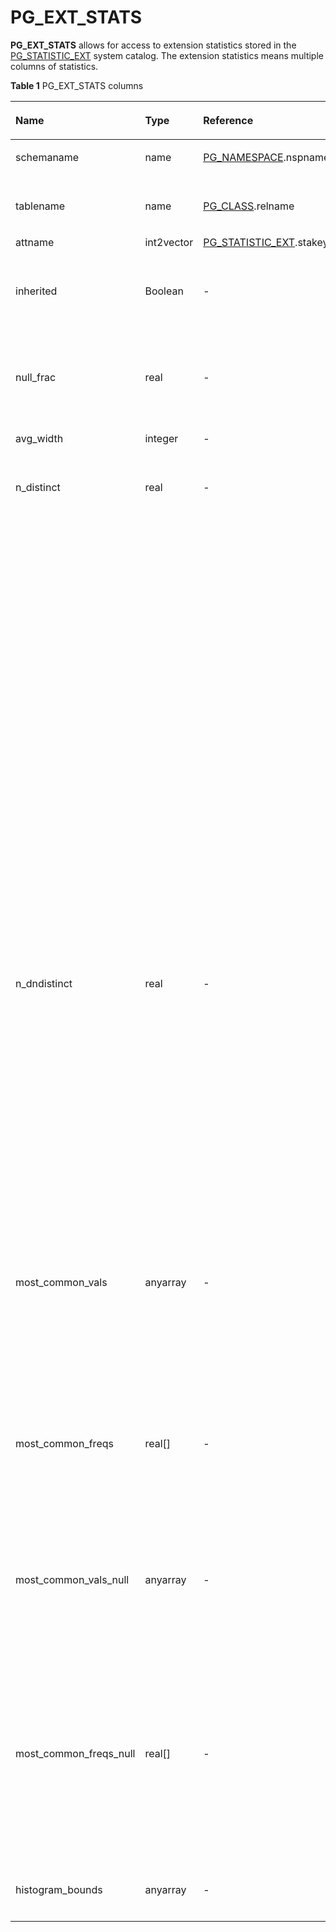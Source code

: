 # PG\_EXT\_STATS<a name="EN-US_TOPIC_0289900237"></a>

**PG\_EXT\_STATS**  allows for access to extension statistics stored in the  [PG\_STATISTIC\_EXT](pg_statistic_ext.md)  system catalog. The extension statistics means multiple columns of statistics.

**Table  1**  PG\_EXT\_STATS columns

<a name="en-us_topic_0283137332_en-us_topic_0237122416_en-us_topic_0059779067_t5d5cf251c5ab4fd69c54b9737cc9b030"></a>
<table><thead align="left"><tr id="en-us_topic_0283137332_en-us_topic_0237122416_en-us_topic_0059779067_r4e5c02c069264be58cd013193b3e0cb8"><th class="cellrowborder" valign="top" width="18.490000000000002%" id="mcps1.2.5.1.1"><p id="en-us_topic_0283137332_en-us_topic_0237122416_en-us_topic_0059779067_a4a453bd5a14947d9803dfbed96da4356"><a name="en-us_topic_0283137332_en-us_topic_0237122416_en-us_topic_0059779067_a4a453bd5a14947d9803dfbed96da4356"></a><a name="en-us_topic_0283137332_en-us_topic_0237122416_en-us_topic_0059779067_a4a453bd5a14947d9803dfbed96da4356"></a>Name</p>
</th>
<th class="cellrowborder" valign="top" width="14.790000000000001%" id="mcps1.2.5.1.2"><p id="en-us_topic_0283137332_en-us_topic_0237122416_en-us_topic_0059779067_a165b2f4b5683447587f566bb6dd4a8f3"><a name="en-us_topic_0283137332_en-us_topic_0237122416_en-us_topic_0059779067_a165b2f4b5683447587f566bb6dd4a8f3"></a><a name="en-us_topic_0283137332_en-us_topic_0237122416_en-us_topic_0059779067_a165b2f4b5683447587f566bb6dd4a8f3"></a>Type</p>
</th>
<th class="cellrowborder" valign="top" width="23.880000000000003%" id="mcps1.2.5.1.3"><p id="en-us_topic_0283137332_en-us_topic_0237122416_en-us_topic_0059779067_a155dbebcca584f60bcf330b83865c3c2"><a name="en-us_topic_0283137332_en-us_topic_0237122416_en-us_topic_0059779067_a155dbebcca584f60bcf330b83865c3c2"></a><a name="en-us_topic_0283137332_en-us_topic_0237122416_en-us_topic_0059779067_a155dbebcca584f60bcf330b83865c3c2"></a>Reference</p>
</th>
<th class="cellrowborder" valign="top" width="42.84%" id="mcps1.2.5.1.4"><p id="en-us_topic_0283137332_en-us_topic_0237122416_en-us_topic_0059779067_a29b0600283ee4756a41f1b98712adc86"><a name="en-us_topic_0283137332_en-us_topic_0237122416_en-us_topic_0059779067_a29b0600283ee4756a41f1b98712adc86"></a><a name="en-us_topic_0283137332_en-us_topic_0237122416_en-us_topic_0059779067_a29b0600283ee4756a41f1b98712adc86"></a>Description</p>
</th>
</tr>
</thead>
<tbody><tr id="en-us_topic_0283137332_en-us_topic_0237122416_en-us_topic_0059779067_rfa74629f73ce4845b3c16e3afb18a000"><td class="cellrowborder" valign="top" width="18.490000000000002%" headers="mcps1.2.5.1.1 "><p id="en-us_topic_0283137332_en-us_topic_0237122416_en-us_topic_0059779067_a10366331564c4167a6d2fc2950a48f44"><a name="en-us_topic_0283137332_en-us_topic_0237122416_en-us_topic_0059779067_a10366331564c4167a6d2fc2950a48f44"></a><a name="en-us_topic_0283137332_en-us_topic_0237122416_en-us_topic_0059779067_a10366331564c4167a6d2fc2950a48f44"></a>schemaname</p>
</td>
<td class="cellrowborder" valign="top" width="14.790000000000001%" headers="mcps1.2.5.1.2 "><p id="en-us_topic_0283137332_en-us_topic_0237122416_en-us_topic_0059779067_a71da762e7afb427aab48ab7244e632f8"><a name="en-us_topic_0283137332_en-us_topic_0237122416_en-us_topic_0059779067_a71da762e7afb427aab48ab7244e632f8"></a><a name="en-us_topic_0283137332_en-us_topic_0237122416_en-us_topic_0059779067_a71da762e7afb427aab48ab7244e632f8"></a>name</p>
</td>
<td class="cellrowborder" valign="top" width="23.880000000000003%" headers="mcps1.2.5.1.3 "><p id="en-us_topic_0283137332_en-us_topic_0237122416_en-us_topic_0059779067_ad90f239d72d147d08d6a46cd4ceef53b"><a name="en-us_topic_0283137332_en-us_topic_0237122416_en-us_topic_0059779067_ad90f239d72d147d08d6a46cd4ceef53b"></a><a name="en-us_topic_0283137332_en-us_topic_0237122416_en-us_topic_0059779067_ad90f239d72d147d08d6a46cd4ceef53b"></a><a href="pg_namespace.md">PG_NAMESPACE</a>.nspname</p>
</td>
<td class="cellrowborder" valign="top" width="42.84%" headers="mcps1.2.5.1.4 "><p id="en-us_topic_0283137332_en-us_topic_0237122416_en-us_topic_0059779067_a8c5116971c114a559e254fc74ce60537"><a name="en-us_topic_0283137332_en-us_topic_0237122416_en-us_topic_0059779067_a8c5116971c114a559e254fc74ce60537"></a><a name="en-us_topic_0283137332_en-us_topic_0237122416_en-us_topic_0059779067_a8c5116971c114a559e254fc74ce60537"></a>Name of the schema that contains a table</p>
</td>
</tr>
<tr id="en-us_topic_0283137332_en-us_topic_0237122416_en-us_topic_0059779067_rb929868c132f46ce8369a6340761442b"><td class="cellrowborder" valign="top" width="18.490000000000002%" headers="mcps1.2.5.1.1 "><p id="en-us_topic_0283137332_en-us_topic_0237122416_en-us_topic_0059779067_ae6d782adf5bd44af8fb0d2e06feb01f7"><a name="en-us_topic_0283137332_en-us_topic_0237122416_en-us_topic_0059779067_ae6d782adf5bd44af8fb0d2e06feb01f7"></a><a name="en-us_topic_0283137332_en-us_topic_0237122416_en-us_topic_0059779067_ae6d782adf5bd44af8fb0d2e06feb01f7"></a>tablename</p>
</td>
<td class="cellrowborder" valign="top" width="14.790000000000001%" headers="mcps1.2.5.1.2 "><p id="en-us_topic_0283137332_en-us_topic_0237122416_en-us_topic_0059779067_acd0027bdcbe2426986975d6589b44650"><a name="en-us_topic_0283137332_en-us_topic_0237122416_en-us_topic_0059779067_acd0027bdcbe2426986975d6589b44650"></a><a name="en-us_topic_0283137332_en-us_topic_0237122416_en-us_topic_0059779067_acd0027bdcbe2426986975d6589b44650"></a>name</p>
</td>
<td class="cellrowborder" valign="top" width="23.880000000000003%" headers="mcps1.2.5.1.3 "><p id="en-us_topic_0283137332_en-us_topic_0237122416_en-us_topic_0059779067_a2b895cb023b4455e8a17c99644c8373d"><a name="en-us_topic_0283137332_en-us_topic_0237122416_en-us_topic_0059779067_a2b895cb023b4455e8a17c99644c8373d"></a><a name="en-us_topic_0283137332_en-us_topic_0237122416_en-us_topic_0059779067_a2b895cb023b4455e8a17c99644c8373d"></a><a href="pg_class.md">PG_CLASS</a>.relname</p>
</td>
<td class="cellrowborder" valign="top" width="42.84%" headers="mcps1.2.5.1.4 "><p id="en-us_topic_0283137332_en-us_topic_0237122416_en-us_topic_0059779067_af4a415c12d44402690d68730d71296e9"><a name="en-us_topic_0283137332_en-us_topic_0237122416_en-us_topic_0059779067_af4a415c12d44402690d68730d71296e9"></a><a name="en-us_topic_0283137332_en-us_topic_0237122416_en-us_topic_0059779067_af4a415c12d44402690d68730d71296e9"></a>Table name</p>
</td>
</tr>
<tr id="en-us_topic_0283137332_en-us_topic_0237122416_row18168535104419"><td class="cellrowborder" valign="top" width="18.490000000000002%" headers="mcps1.2.5.1.1 "><p id="en-us_topic_0283137332_en-us_topic_0237122416_p1116816355446"><a name="en-us_topic_0283137332_en-us_topic_0237122416_p1116816355446"></a><a name="en-us_topic_0283137332_en-us_topic_0237122416_p1116816355446"></a>attname</p>
</td>
<td class="cellrowborder" valign="top" width="14.790000000000001%" headers="mcps1.2.5.1.2 "><p id="en-us_topic_0283137332_en-us_topic_0237122416_p816833544417"><a name="en-us_topic_0283137332_en-us_topic_0237122416_p816833544417"></a><a name="en-us_topic_0283137332_en-us_topic_0237122416_p816833544417"></a>int2vector</p>
</td>
<td class="cellrowborder" valign="top" width="23.880000000000003%" headers="mcps1.2.5.1.3 "><p id="en-us_topic_0283137332_en-us_topic_0237122416_p171686353448"><a name="en-us_topic_0283137332_en-us_topic_0237122416_p171686353448"></a><a name="en-us_topic_0283137332_en-us_topic_0237122416_p171686353448"></a><a href="pg_statistic_ext.md">PG_STATISTIC_EXT</a>.stakey</p>
</td>
<td class="cellrowborder" valign="top" width="42.84%" headers="mcps1.2.5.1.4 "><p id="en-us_topic_0283137332_en-us_topic_0237122416_p18168203516448"><a name="en-us_topic_0283137332_en-us_topic_0237122416_p18168203516448"></a><a name="en-us_topic_0283137332_en-us_topic_0237122416_p18168203516448"></a>Columns to be combined for collecting statistics</p>
</td>
</tr>
<tr id="en-us_topic_0283137332_en-us_topic_0237122416_en-us_topic_0059779067_re77209b7e4744abfb683f8f23a6fd740"><td class="cellrowborder" valign="top" width="18.490000000000002%" headers="mcps1.2.5.1.1 "><p id="en-us_topic_0283137332_en-us_topic_0237122416_en-us_topic_0059779067_a382d2ff830d34b7a8c9984289062e6ab"><a name="en-us_topic_0283137332_en-us_topic_0237122416_en-us_topic_0059779067_a382d2ff830d34b7a8c9984289062e6ab"></a><a name="en-us_topic_0283137332_en-us_topic_0237122416_en-us_topic_0059779067_a382d2ff830d34b7a8c9984289062e6ab"></a>inherited</p>
</td>
<td class="cellrowborder" valign="top" width="14.790000000000001%" headers="mcps1.2.5.1.2 "><p id="en-us_topic_0283137332_en-us_topic_0237122416_en-us_topic_0059779067_ae010e8f82d4540dc9406b84cfca86836"><a name="en-us_topic_0283137332_en-us_topic_0237122416_en-us_topic_0059779067_ae010e8f82d4540dc9406b84cfca86836"></a><a name="en-us_topic_0283137332_en-us_topic_0237122416_en-us_topic_0059779067_ae010e8f82d4540dc9406b84cfca86836"></a><span id="en-us_topic_0283137332_en-us_topic_0237122416_text12386163552911"><a name="en-us_topic_0283137332_en-us_topic_0237122416_text12386163552911"></a><a name="en-us_topic_0283137332_en-us_topic_0237122416_text12386163552911"></a>Boolean</span></p>
</td>
<td class="cellrowborder" valign="top" width="23.880000000000003%" headers="mcps1.2.5.1.3 "><p id="en-us_topic_0283137332_en-us_topic_0237122416_en-us_topic_0059779067_a01c781bfc8b4430cba3562d22f9439f4"><a name="en-us_topic_0283137332_en-us_topic_0237122416_en-us_topic_0059779067_a01c781bfc8b4430cba3562d22f9439f4"></a><a name="en-us_topic_0283137332_en-us_topic_0237122416_en-us_topic_0059779067_a01c781bfc8b4430cba3562d22f9439f4"></a>-</p>
</td>
<td class="cellrowborder" valign="top" width="42.84%" headers="mcps1.2.5.1.4 "><p id="en-us_topic_0283137332_en-us_topic_0237122416_en-us_topic_0059779067_a6290d46208f34aeaac31eb514c26d045"><a name="en-us_topic_0283137332_en-us_topic_0237122416_en-us_topic_0059779067_a6290d46208f34aeaac31eb514c26d045"></a><a name="en-us_topic_0283137332_en-us_topic_0237122416_en-us_topic_0059779067_a6290d46208f34aeaac31eb514c26d045"></a>Includes inherited sub-columns if the value is <strong id="en-us_topic_0283137332_en-us_topic_0237122416_b46954401138"><a name="en-us_topic_0283137332_en-us_topic_0237122416_b46954401138"></a><a name="en-us_topic_0283137332_en-us_topic_0237122416_b46954401138"></a>true</strong>; otherwise, it indicates the column in a specified table.</p>
</td>
</tr>
<tr id="en-us_topic_0283137332_en-us_topic_0237122416_en-us_topic_0059779067_rebfb2d58e25a4a0c85f08c3385c420d2"><td class="cellrowborder" valign="top" width="18.490000000000002%" headers="mcps1.2.5.1.1 "><p id="en-us_topic_0283137332_en-us_topic_0237122416_en-us_topic_0059779067_a04c57e5ea7e745a0a5ecd1f9fb3a881d"><a name="en-us_topic_0283137332_en-us_topic_0237122416_en-us_topic_0059779067_a04c57e5ea7e745a0a5ecd1f9fb3a881d"></a><a name="en-us_topic_0283137332_en-us_topic_0237122416_en-us_topic_0059779067_a04c57e5ea7e745a0a5ecd1f9fb3a881d"></a>null_frac</p>
</td>
<td class="cellrowborder" valign="top" width="14.790000000000001%" headers="mcps1.2.5.1.2 "><p id="en-us_topic_0283137332_en-us_topic_0237122416_en-us_topic_0059779067_ad5dce665751144529704441919a2c4b0"><a name="en-us_topic_0283137332_en-us_topic_0237122416_en-us_topic_0059779067_ad5dce665751144529704441919a2c4b0"></a><a name="en-us_topic_0283137332_en-us_topic_0237122416_en-us_topic_0059779067_ad5dce665751144529704441919a2c4b0"></a>real</p>
</td>
<td class="cellrowborder" valign="top" width="23.880000000000003%" headers="mcps1.2.5.1.3 "><p id="en-us_topic_0283137332_en-us_topic_0237122416_en-us_topic_0059779067_aa7f2b08c52ff41518fc015a3f2b024bf"><a name="en-us_topic_0283137332_en-us_topic_0237122416_en-us_topic_0059779067_aa7f2b08c52ff41518fc015a3f2b024bf"></a><a name="en-us_topic_0283137332_en-us_topic_0237122416_en-us_topic_0059779067_aa7f2b08c52ff41518fc015a3f2b024bf"></a>-</p>
</td>
<td class="cellrowborder" valign="top" width="42.84%" headers="mcps1.2.5.1.4 "><p id="en-us_topic_0283137332_en-us_topic_0237122416_en-us_topic_0059779067_a94a742486d1b4a8e825c3865473dcebb"><a name="en-us_topic_0283137332_en-us_topic_0237122416_en-us_topic_0059779067_a94a742486d1b4a8e825c3865473dcebb"></a><a name="en-us_topic_0283137332_en-us_topic_0237122416_en-us_topic_0059779067_a94a742486d1b4a8e825c3865473dcebb"></a>Percentage of column combinations that are null to all records</p>
</td>
</tr>
<tr id="en-us_topic_0283137332_en-us_topic_0237122416_en-us_topic_0059779067_r533f3b488fa148fc981cf26c89b34a11"><td class="cellrowborder" valign="top" width="18.490000000000002%" headers="mcps1.2.5.1.1 "><p id="en-us_topic_0283137332_en-us_topic_0237122416_en-us_topic_0059779067_a5e3a34d7afaa46549e7e42fe9de2faa9"><a name="en-us_topic_0283137332_en-us_topic_0237122416_en-us_topic_0059779067_a5e3a34d7afaa46549e7e42fe9de2faa9"></a><a name="en-us_topic_0283137332_en-us_topic_0237122416_en-us_topic_0059779067_a5e3a34d7afaa46549e7e42fe9de2faa9"></a>avg_width</p>
</td>
<td class="cellrowborder" valign="top" width="14.790000000000001%" headers="mcps1.2.5.1.2 "><p id="en-us_topic_0283137332_en-us_topic_0237122416_en-us_topic_0059779067_a75b9363ba73f44849935b36236d95ff2"><a name="en-us_topic_0283137332_en-us_topic_0237122416_en-us_topic_0059779067_a75b9363ba73f44849935b36236d95ff2"></a><a name="en-us_topic_0283137332_en-us_topic_0237122416_en-us_topic_0059779067_a75b9363ba73f44849935b36236d95ff2"></a>integer</p>
</td>
<td class="cellrowborder" valign="top" width="23.880000000000003%" headers="mcps1.2.5.1.3 "><p id="en-us_topic_0283137332_en-us_topic_0237122416_en-us_topic_0059779067_ad9e537e10cbe4edeb22bcaa2aac07b04"><a name="en-us_topic_0283137332_en-us_topic_0237122416_en-us_topic_0059779067_ad9e537e10cbe4edeb22bcaa2aac07b04"></a><a name="en-us_topic_0283137332_en-us_topic_0237122416_en-us_topic_0059779067_ad9e537e10cbe4edeb22bcaa2aac07b04"></a>-</p>
</td>
<td class="cellrowborder" valign="top" width="42.84%" headers="mcps1.2.5.1.4 "><p id="en-us_topic_0283137332_en-us_topic_0237122416_en-us_topic_0059779067_a62f5f61aeeec49ddb24cd1a01cf78df3"><a name="en-us_topic_0283137332_en-us_topic_0237122416_en-us_topic_0059779067_a62f5f61aeeec49ddb24cd1a01cf78df3"></a><a name="en-us_topic_0283137332_en-us_topic_0237122416_en-us_topic_0059779067_a62f5f61aeeec49ddb24cd1a01cf78df3"></a>Average width of column combinations, in byte</p>
</td>
</tr>
<tr id="en-us_topic_0283137332_en-us_topic_0237122416_en-us_topic_0059779067_r023e3bddedea499e849346b6ccfef8d0"><td class="cellrowborder" valign="top" width="18.490000000000002%" headers="mcps1.2.5.1.1 "><p id="en-us_topic_0283137332_en-us_topic_0237122416_en-us_topic_0059779067_a39de0f97b3284a6ea2541a1db3a3a1f1"><a name="en-us_topic_0283137332_en-us_topic_0237122416_en-us_topic_0059779067_a39de0f97b3284a6ea2541a1db3a3a1f1"></a><a name="en-us_topic_0283137332_en-us_topic_0237122416_en-us_topic_0059779067_a39de0f97b3284a6ea2541a1db3a3a1f1"></a>n_distinct</p>
</td>
<td class="cellrowborder" valign="top" width="14.790000000000001%" headers="mcps1.2.5.1.2 "><p id="en-us_topic_0283137332_en-us_topic_0237122416_en-us_topic_0059779067_a968e104489ae4d80aaa53a1211411629"><a name="en-us_topic_0283137332_en-us_topic_0237122416_en-us_topic_0059779067_a968e104489ae4d80aaa53a1211411629"></a><a name="en-us_topic_0283137332_en-us_topic_0237122416_en-us_topic_0059779067_a968e104489ae4d80aaa53a1211411629"></a>real</p>
</td>
<td class="cellrowborder" valign="top" width="23.880000000000003%" headers="mcps1.2.5.1.3 "><p id="en-us_topic_0283137332_en-us_topic_0237122416_en-us_topic_0059779067_a3c4d34ea6e6f43b98392a20a7013392d"><a name="en-us_topic_0283137332_en-us_topic_0237122416_en-us_topic_0059779067_a3c4d34ea6e6f43b98392a20a7013392d"></a><a name="en-us_topic_0283137332_en-us_topic_0237122416_en-us_topic_0059779067_a3c4d34ea6e6f43b98392a20a7013392d"></a>-</p>
</td>
<td class="cellrowborder" valign="top" width="42.84%" headers="mcps1.2.5.1.4 "><a name="en-us_topic_0283137332_en-us_topic_0237122416_en-us_topic_0059779067_ubb6e0fe1521b4a32af789e988780396b"></a><a name="en-us_topic_0283137332_en-us_topic_0237122416_en-us_topic_0059779067_ubb6e0fe1521b4a32af789e988780396b"></a><ul id="en-us_topic_0283137332_en-us_topic_0237122416_en-us_topic_0059779067_ubb6e0fe1521b4a32af789e988780396b"><li>Estimated number of distinct values in a column combination if the value is greater than 0</li><li>Negative of the number of distinct values divided by the number of rows if the value is less than 0<a name="en-us_topic_0283137332_en-us_topic_0237122416_ol1393064418222"></a><a name="en-us_topic_0283137332_en-us_topic_0237122416_ol1393064418222"></a><ol id="en-us_topic_0283137332_en-us_topic_0237122416_ol1393064418222"><li>The negated form is used when <strong id="en-us_topic_0283137332_en-us_topic_0237122416_b6135143481411"><a name="en-us_topic_0283137332_en-us_topic_0237122416_b6135143481411"></a><a name="en-us_topic_0283137332_en-us_topic_0237122416_b6135143481411"></a>ANALYZE</strong> believes that the number of distinct values is likely to increase as the table grows.</li><li>The positive form is used when the column seems to have a fixed number of possible values. For example, <strong id="en-us_topic_0283137332_en-us_topic_0237122416_b92571848121416"><a name="en-us_topic_0283137332_en-us_topic_0237122416_b92571848121416"></a><a name="en-us_topic_0283137332_en-us_topic_0237122416_b92571848121416"></a>-1</strong> indicates that the number of distinct values is the same as the number of rows for a column combination.</li></ol>
</li></ul>
<a name="en-us_topic_0283137332_en-us_topic_0237122416_ul9851195416453"></a><a name="en-us_topic_0283137332_en-us_topic_0237122416_ul9851195416453"></a><ul id="en-us_topic_0283137332_en-us_topic_0237122416_ul9851195416453"><li>The number of distinct values is unknown if the value is <strong id="en-us_topic_0283137332_en-us_topic_0237122416_b10831195131418"><a name="en-us_topic_0283137332_en-us_topic_0237122416_b10831195131418"></a><a name="en-us_topic_0283137332_en-us_topic_0237122416_b10831195131418"></a>0</strong>.</li></ul>
</td>
</tr>
<tr id="en-us_topic_0283137332_en-us_topic_0237122416_en-us_topic_0059779067_r4d6c01756ccf4d5d9c8f6d1ba0f5855c"><td class="cellrowborder" valign="top" width="18.490000000000002%" headers="mcps1.2.5.1.1 "><p id="en-us_topic_0283137332_en-us_topic_0237122416_en-us_topic_0059779067_aebad67b3c8d341a3a86596c95d938077"><a name="en-us_topic_0283137332_en-us_topic_0237122416_en-us_topic_0059779067_aebad67b3c8d341a3a86596c95d938077"></a><a name="en-us_topic_0283137332_en-us_topic_0237122416_en-us_topic_0059779067_aebad67b3c8d341a3a86596c95d938077"></a>n_dndistinct</p>
</td>
<td class="cellrowborder" valign="top" width="14.790000000000001%" headers="mcps1.2.5.1.2 "><p id="en-us_topic_0283137332_en-us_topic_0237122416_en-us_topic_0059779067_a0ad15fa2483b49faae056d521acf34c8"><a name="en-us_topic_0283137332_en-us_topic_0237122416_en-us_topic_0059779067_a0ad15fa2483b49faae056d521acf34c8"></a><a name="en-us_topic_0283137332_en-us_topic_0237122416_en-us_topic_0059779067_a0ad15fa2483b49faae056d521acf34c8"></a>real</p>
</td>
<td class="cellrowborder" valign="top" width="23.880000000000003%" headers="mcps1.2.5.1.3 "><p id="en-us_topic_0283137332_en-us_topic_0237122416_en-us_topic_0059779067_a65f535cb72c54f9d910cf52c3658b531"><a name="en-us_topic_0283137332_en-us_topic_0237122416_en-us_topic_0059779067_a65f535cb72c54f9d910cf52c3658b531"></a><a name="en-us_topic_0283137332_en-us_topic_0237122416_en-us_topic_0059779067_a65f535cb72c54f9d910cf52c3658b531"></a>-</p>
</td>
<td class="cellrowborder" valign="top" width="42.84%" headers="mcps1.2.5.1.4 "><div class="p" id="en-us_topic_0283137332_en-us_topic_0237122416_en-us_topic_0059779067_en-us_topic_0058966162_p282433895242"><a name="en-us_topic_0283137332_en-us_topic_0237122416_en-us_topic_0059779067_en-us_topic_0058966162_p282433895242"></a><a name="en-us_topic_0283137332_en-us_topic_0237122416_en-us_topic_0059779067_en-us_topic_0058966162_p282433895242"></a>Number of unique not-null data values in the <strong id="en-us_topic_0283137332_en-us_topic_0237122416_b190375615140"><a name="en-us_topic_0283137332_en-us_topic_0237122416_b190375615140"></a><a name="en-us_topic_0283137332_en-us_topic_0237122416_b190375615140"></a>dn1</strong> column combination<a name="en-us_topic_0283137332_en-us_topic_0237122416_en-us_topic_0059779067_ud633cfa8feb8495fb00a4bba034b0a2a"></a><a name="en-us_topic_0283137332_en-us_topic_0237122416_en-us_topic_0059779067_ud633cfa8feb8495fb00a4bba034b0a2a"></a><ul id="en-us_topic_0283137332_en-us_topic_0237122416_en-us_topic_0059779067_ud633cfa8feb8495fb00a4bba034b0a2a"><li>Exact number of distinct values if the value is greater than <strong id="en-us_topic_0283137332_en-us_topic_0237122416_b1220286191520"><a name="en-us_topic_0283137332_en-us_topic_0237122416_b1220286191520"></a><a name="en-us_topic_0283137332_en-us_topic_0237122416_b1220286191520"></a>0</strong>.</li><li>Negative of the number of distinct values divided by the number of rows if the value is less than <strong id="en-us_topic_0283137332_en-us_topic_0237122416_b4753167161517"><a name="en-us_topic_0283137332_en-us_topic_0237122416_b4753167161517"></a><a name="en-us_topic_0283137332_en-us_topic_0237122416_b4753167161517"></a>0</strong>. For example, if a value in a column combination appears twice in average, <strong id="en-us_topic_0283137332_en-us_topic_0237122416_b15870121012150"><a name="en-us_topic_0283137332_en-us_topic_0237122416_b15870121012150"></a><a name="en-us_topic_0283137332_en-us_topic_0237122416_b15870121012150"></a>n_dndistinct</strong> equals <strong id="en-us_topic_0283137332_en-us_topic_0237122416_b168753105157"><a name="en-us_topic_0283137332_en-us_topic_0237122416_b168753105157"></a><a name="en-us_topic_0283137332_en-us_topic_0237122416_b168753105157"></a>-0.5</strong>.</li><li>The number of distinct values is unknown if the value is <strong id="en-us_topic_0283137332_en-us_topic_0237122416_b15204131719157"><a name="en-us_topic_0283137332_en-us_topic_0237122416_b15204131719157"></a><a name="en-us_topic_0283137332_en-us_topic_0237122416_b15204131719157"></a>0</strong>.</li></ul>
</div>
</td>
</tr>
<tr id="en-us_topic_0283137332_en-us_topic_0237122416_en-us_topic_0059779067_rb2f0bc2b2d274f11a416fcab1d20bc73"><td class="cellrowborder" valign="top" width="18.490000000000002%" headers="mcps1.2.5.1.1 "><p id="en-us_topic_0283137332_en-us_topic_0237122416_en-us_topic_0059779067_a34dabf47061f4c46b6bbce5d02072c76"><a name="en-us_topic_0283137332_en-us_topic_0237122416_en-us_topic_0059779067_a34dabf47061f4c46b6bbce5d02072c76"></a><a name="en-us_topic_0283137332_en-us_topic_0237122416_en-us_topic_0059779067_a34dabf47061f4c46b6bbce5d02072c76"></a>most_common_vals</p>
</td>
<td class="cellrowborder" valign="top" width="14.790000000000001%" headers="mcps1.2.5.1.2 "><p id="en-us_topic_0283137332_en-us_topic_0237122416_en-us_topic_0059779067_a9a5a4f26390f4e348bca9561880bcd20"><a name="en-us_topic_0283137332_en-us_topic_0237122416_en-us_topic_0059779067_a9a5a4f26390f4e348bca9561880bcd20"></a><a name="en-us_topic_0283137332_en-us_topic_0237122416_en-us_topic_0059779067_a9a5a4f26390f4e348bca9561880bcd20"></a>anyarray</p>
</td>
<td class="cellrowborder" valign="top" width="23.880000000000003%" headers="mcps1.2.5.1.3 "><p id="en-us_topic_0283137332_en-us_topic_0237122416_en-us_topic_0059779067_ace0e7a000a684398b10b2c2485ad8a6b"><a name="en-us_topic_0283137332_en-us_topic_0237122416_en-us_topic_0059779067_ace0e7a000a684398b10b2c2485ad8a6b"></a><a name="en-us_topic_0283137332_en-us_topic_0237122416_en-us_topic_0059779067_ace0e7a000a684398b10b2c2485ad8a6b"></a>-</p>
</td>
<td class="cellrowborder" valign="top" width="42.84%" headers="mcps1.2.5.1.4 "><p id="en-us_topic_0283137332_en-us_topic_0237122416_en-us_topic_0059779067_aa2e6ce33435c4db3843d8c71273ae2a2"><a name="en-us_topic_0283137332_en-us_topic_0237122416_en-us_topic_0059779067_aa2e6ce33435c4db3843d8c71273ae2a2"></a><a name="en-us_topic_0283137332_en-us_topic_0237122416_en-us_topic_0059779067_aa2e6ce33435c4db3843d8c71273ae2a2"></a>List of the most common values in a column combination. If this combination does not have the most common values, <strong id="en-us_topic_0283137332_en-us_topic_0237122416_b1743184231511"><a name="en-us_topic_0283137332_en-us_topic_0237122416_b1743184231511"></a><a name="en-us_topic_0283137332_en-us_topic_0237122416_b1743184231511"></a>most_common_vals</strong> will be <strong id="en-us_topic_0283137332_en-us_topic_0237122416_b154361242181518"><a name="en-us_topic_0283137332_en-us_topic_0237122416_b154361242181518"></a><a name="en-us_topic_0283137332_en-us_topic_0237122416_b154361242181518"></a>NULL</strong>. None of the most common values in <strong id="en-us_topic_0283137332_en-us_topic_0237122416_b89906445150"><a name="en-us_topic_0283137332_en-us_topic_0237122416_b89906445150"></a><a name="en-us_topic_0283137332_en-us_topic_0237122416_b89906445150"></a>most_common_vals</strong> is <strong id="en-us_topic_0283137332_en-us_topic_0237122416_b15995544181517"><a name="en-us_topic_0283137332_en-us_topic_0237122416_b15995544181517"></a><a name="en-us_topic_0283137332_en-us_topic_0237122416_b15995544181517"></a>NULL</strong>.</p>
</td>
</tr>
<tr id="en-us_topic_0283137332_en-us_topic_0237122416_en-us_topic_0059779067_r3245f78ed5c44102a7fc05f543717bc4"><td class="cellrowborder" valign="top" width="18.490000000000002%" headers="mcps1.2.5.1.1 "><p id="en-us_topic_0283137332_en-us_topic_0237122416_en-us_topic_0059779067_a422fea08c7414502970f9039dbfcb234"><a name="en-us_topic_0283137332_en-us_topic_0237122416_en-us_topic_0059779067_a422fea08c7414502970f9039dbfcb234"></a><a name="en-us_topic_0283137332_en-us_topic_0237122416_en-us_topic_0059779067_a422fea08c7414502970f9039dbfcb234"></a>most_common_freqs</p>
</td>
<td class="cellrowborder" valign="top" width="14.790000000000001%" headers="mcps1.2.5.1.2 "><p id="en-us_topic_0283137332_en-us_topic_0237122416_en-us_topic_0059779067_aa2a96d6446d248609660c13b5db37ec0"><a name="en-us_topic_0283137332_en-us_topic_0237122416_en-us_topic_0059779067_aa2a96d6446d248609660c13b5db37ec0"></a><a name="en-us_topic_0283137332_en-us_topic_0237122416_en-us_topic_0059779067_aa2a96d6446d248609660c13b5db37ec0"></a>real[]</p>
</td>
<td class="cellrowborder" valign="top" width="23.880000000000003%" headers="mcps1.2.5.1.3 "><p id="en-us_topic_0283137332_en-us_topic_0237122416_en-us_topic_0059779067_af5887bfdb42a4185b8e4dc2a968f7f17"><a name="en-us_topic_0283137332_en-us_topic_0237122416_en-us_topic_0059779067_af5887bfdb42a4185b8e4dc2a968f7f17"></a><a name="en-us_topic_0283137332_en-us_topic_0237122416_en-us_topic_0059779067_af5887bfdb42a4185b8e4dc2a968f7f17"></a>-</p>
</td>
<td class="cellrowborder" valign="top" width="42.84%" headers="mcps1.2.5.1.4 "><p id="en-us_topic_0283137332_en-us_topic_0237122416_en-us_topic_0059779067_a1ac2f64c7454495a8dd05af4951a9764"><a name="en-us_topic_0283137332_en-us_topic_0237122416_en-us_topic_0059779067_a1ac2f64c7454495a8dd05af4951a9764"></a><a name="en-us_topic_0283137332_en-us_topic_0237122416_en-us_topic_0059779067_a1ac2f64c7454495a8dd05af4951a9764"></a>List of the frequencies of the most common values, that is, the number of occurrences of each value divided by the total number of rows (<strong id="en-us_topic_0283137332_en-us_topic_0237122416_b16678272168"><a name="en-us_topic_0283137332_en-us_topic_0237122416_b16678272168"></a><a name="en-us_topic_0283137332_en-us_topic_0237122416_b16678272168"></a>NULL</strong> if <strong id="en-us_topic_0283137332_en-us_topic_0237122416_b892316483158"><a name="en-us_topic_0283137332_en-us_topic_0237122416_b892316483158"></a><a name="en-us_topic_0283137332_en-us_topic_0237122416_b892316483158"></a>most_common_vals</strong> is <strong id="en-us_topic_0283137332_en-us_topic_0237122416_b392316488151"><a name="en-us_topic_0283137332_en-us_topic_0237122416_b392316488151"></a><a name="en-us_topic_0283137332_en-us_topic_0237122416_b392316488151"></a>NULL</strong>)</p>
</td>
</tr>
<tr id="en-us_topic_0283137332_en-us_topic_0237122416_row481288129300"><td class="cellrowborder" valign="top" width="18.490000000000002%" headers="mcps1.2.5.1.1 "><p id="en-us_topic_0283137332_en-us_topic_0237122416_p326086409306"><a name="en-us_topic_0283137332_en-us_topic_0237122416_p326086409306"></a><a name="en-us_topic_0283137332_en-us_topic_0237122416_p326086409306"></a>most_common_vals_null</p>
</td>
<td class="cellrowborder" valign="top" width="14.790000000000001%" headers="mcps1.2.5.1.2 "><p id="en-us_topic_0283137332_en-us_topic_0237122416_p240541499306"><a name="en-us_topic_0283137332_en-us_topic_0237122416_p240541499306"></a><a name="en-us_topic_0283137332_en-us_topic_0237122416_p240541499306"></a>anyarray</p>
</td>
<td class="cellrowborder" valign="top" width="23.880000000000003%" headers="mcps1.2.5.1.3 "><p id="en-us_topic_0283137332_en-us_topic_0237122416_p22290309306"><a name="en-us_topic_0283137332_en-us_topic_0237122416_p22290309306"></a><a name="en-us_topic_0283137332_en-us_topic_0237122416_p22290309306"></a>-</p>
</td>
<td class="cellrowborder" valign="top" width="42.84%" headers="mcps1.2.5.1.4 "><p id="en-us_topic_0283137332_en-us_topic_0237122416_p463337739306"><a name="en-us_topic_0283137332_en-us_topic_0237122416_p463337739306"></a><a name="en-us_topic_0283137332_en-us_topic_0237122416_p463337739306"></a>List of the most common values in a column combination. If this combination does not have the most common values, <strong id="en-us_topic_0283137332_en-us_topic_0237122416_b8305145471519"><a name="en-us_topic_0283137332_en-us_topic_0237122416_b8305145471519"></a><a name="en-us_topic_0283137332_en-us_topic_0237122416_b8305145471519"></a>most_common_vals_null</strong> will be <strong id="en-us_topic_0283137332_en-us_topic_0237122416_b163107546152"><a name="en-us_topic_0283137332_en-us_topic_0237122416_b163107546152"></a><a name="en-us_topic_0283137332_en-us_topic_0237122416_b163107546152"></a>NULL</strong>. At least one of the common values in <strong id="en-us_topic_0283137332_en-us_topic_0237122416_b10479105618155"><a name="en-us_topic_0283137332_en-us_topic_0237122416_b10479105618155"></a><a name="en-us_topic_0283137332_en-us_topic_0237122416_b10479105618155"></a>most_common_vals_null</strong> is <strong id="en-us_topic_0283137332_en-us_topic_0237122416_b15479356101511"><a name="en-us_topic_0283137332_en-us_topic_0237122416_b15479356101511"></a><a name="en-us_topic_0283137332_en-us_topic_0237122416_b15479356101511"></a>NULL</strong>.</p>
</td>
</tr>
<tr id="en-us_topic_0283137332_en-us_topic_0237122416_en-us_topic_0059779067_rbaf29aa51a5f46989ad8aaee3d511c1b"><td class="cellrowborder" valign="top" width="18.490000000000002%" headers="mcps1.2.5.1.1 "><p id="en-us_topic_0283137332_en-us_topic_0237122416_p215619499306"><a name="en-us_topic_0283137332_en-us_topic_0237122416_p215619499306"></a><a name="en-us_topic_0283137332_en-us_topic_0237122416_p215619499306"></a>most_common_freqs_null</p>
</td>
<td class="cellrowborder" valign="top" width="14.790000000000001%" headers="mcps1.2.5.1.2 "><p id="en-us_topic_0283137332_en-us_topic_0237122416_p16874219306"><a name="en-us_topic_0283137332_en-us_topic_0237122416_p16874219306"></a><a name="en-us_topic_0283137332_en-us_topic_0237122416_p16874219306"></a>real[]</p>
</td>
<td class="cellrowborder" valign="top" width="23.880000000000003%" headers="mcps1.2.5.1.3 "><p id="en-us_topic_0283137332_en-us_topic_0237122416_p24634229306"><a name="en-us_topic_0283137332_en-us_topic_0237122416_p24634229306"></a><a name="en-us_topic_0283137332_en-us_topic_0237122416_p24634229306"></a>-</p>
</td>
<td class="cellrowborder" valign="top" width="42.84%" headers="mcps1.2.5.1.4 "><p id="en-us_topic_0283137332_en-us_topic_0237122416_p653194959306"><a name="en-us_topic_0283137332_en-us_topic_0237122416_p653194959306"></a><a name="en-us_topic_0283137332_en-us_topic_0237122416_p653194959306"></a>List of the frequencies of the most common values, that is, the number of occurrences of each value divided by the total number of rows (<strong id="en-us_topic_0283137332_en-us_topic_0237122416_b10398514161"><a name="en-us_topic_0283137332_en-us_topic_0237122416_b10398514161"></a><a name="en-us_topic_0283137332_en-us_topic_0237122416_b10398514161"></a>NULL</strong> if <strong id="en-us_topic_0283137332_en-us_topic_0237122416_b1040316115165"><a name="en-us_topic_0283137332_en-us_topic_0237122416_b1040316115165"></a><a name="en-us_topic_0283137332_en-us_topic_0237122416_b1040316115165"></a>most_common_vals_null</strong> is <strong id="en-us_topic_0283137332_en-us_topic_0237122416_b64031610168"><a name="en-us_topic_0283137332_en-us_topic_0237122416_b64031610168"></a><a name="en-us_topic_0283137332_en-us_topic_0237122416_b64031610168"></a>NULL</strong>)</p>
</td>
</tr>
<tr id="en-us_topic_0283137332_en-us_topic_0237122416_row13574185135218"><td class="cellrowborder" valign="top" width="18.490000000000002%" headers="mcps1.2.5.1.1 "><p id="en-us_topic_0283137332_en-us_topic_0237122416_p1557514510529"><a name="en-us_topic_0283137332_en-us_topic_0237122416_p1557514510529"></a><a name="en-us_topic_0283137332_en-us_topic_0237122416_p1557514510529"></a>histogram_bounds</p>
</td>
<td class="cellrowborder" valign="top" width="14.790000000000001%" headers="mcps1.2.5.1.2 "><p id="en-us_topic_0283137332_en-us_topic_0237122416_p457515105215"><a name="en-us_topic_0283137332_en-us_topic_0237122416_p457515105215"></a><a name="en-us_topic_0283137332_en-us_topic_0237122416_p457515105215"></a>anyarray</p>
</td>
<td class="cellrowborder" valign="top" width="23.880000000000003%" headers="mcps1.2.5.1.3 "><p id="en-us_topic_0283137332_en-us_topic_0237122416_p19575051521"><a name="en-us_topic_0283137332_en-us_topic_0237122416_p19575051521"></a><a name="en-us_topic_0283137332_en-us_topic_0237122416_p19575051521"></a>-</p>
</td>
<td class="cellrowborder" valign="top" width="42.84%" headers="mcps1.2.5.1.4 "><p id="en-us_topic_0283137332_en-us_topic_0237122416_p457616545219"><a name="en-us_topic_0283137332_en-us_topic_0237122416_p457616545219"></a><a name="en-us_topic_0283137332_en-us_topic_0237122416_p457616545219"></a>Boundary value list of the histogram</p>
</td>
</tr>
</tbody>
</table>

